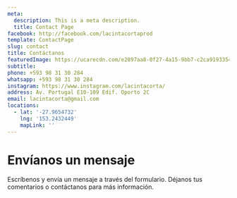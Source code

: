 ```yaml
---
meta:
  description: This is a meta description.
  title: Contact Page
facebook: http://facebook.com/lacintacortaprod
template: ContactPage
slug: contact
title: Contáctanos
featuredImage: https://ucarecdn.com/e2897aa8-0f27-4a15-9bb7-c2ca91933546/Bannercontactanos.jpg
subtitle:
phone: +593 98 31 30 284
whatsapp: +593 98 31 30 284
instagram: https://www.instagram.com/lacintacorta/
address: Av. Portugal E10-109 Edif. Oporto 2C
email: lacintacorta@gmail.com
locations:
  - lat: '-27.9654732'
    lng: '153.2432449'
    mapLink: ''
---
```


# Envíanos un mensaje

Escríbenos y envía un mensaje a través del formulario. Déjanos tus comentarios o contáctanos para más información.
